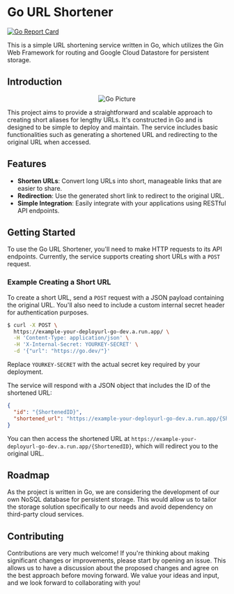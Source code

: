 # Go URL Shortener

[![Go Report Card](https://goreportcard.com/badge/github.com/H0llyW00dzZ/go-urlshortner)](https://goreportcard.com/report/github.com/H0llyW00dzZ/go-urlshortner)

This is a simple URL shortening service written in Go, which utilizes the Gin Web Framework for routing and Google Cloud Datastore for persistent storage.

## Introduction

<p align="center">
  <img src="https://i.imgur.com/T04JNPd.jpg" alt="Go Picture">
</p>

This project aims to provide a straightforward and scalable approach to creating short aliases for lengthy URLs. It's constructed in Go and is designed to be simple to deploy and maintain. The service includes basic functionalities such as generating a shortened URL and redirecting to the original URL when accessed.

## Features

- **Shorten URLs**: Convert long URLs into short, manageable links that are easier to share.
- **Redirection**: Use the generated short link to redirect to the original URL.
- **Simple Integration**: Easily integrate with your applications using RESTful API endpoints.

## Getting Started

To use the Go URL Shortener, you'll need to make HTTP requests to its API endpoints. Currently, the service supports creating short URLs with a `POST` request.

### Example Creating a Short URL

To create a short URL, send a `POST` request with a JSON payload containing the original URL. You'll also need to include a custom internal secret header for authentication purposes.

```sh
$ curl -X POST \
  https://example-your-deployurl-go-dev.a.run.app/ \
  -H 'Content-Type: application/json' \
  -H 'X-Internal-Secret: YOURKEY-SECRET' \
  -d '{"url": "https://go.dev/"}'
```

Replace `YOURKEY-SECRET` with the actual secret key required by your deployment.

The service will respond with a JSON object that includes the ID of the shortened URL:

```json
{
  "id": "{ShortenedID}",
  "shortened_url": "https://example-your-deployurl-go-dev.a.run.app/{ShortenedID}"
}
```

You can then access the shortened URL at `https://example-your-deployurl-go-dev.a.run.app/{ShortenedID}`, which will redirect you to the original URL.

## Roadmap

As the project is written in Go, we are considering the development of our own NoSQL database for persistent storage. This would allow us to tailor the storage solution specifically to our needs and avoid dependency on third-party cloud services.

## Contributing

Contributions are very much welcome! If you're thinking about making significant changes or improvements, please start by opening an issue. This allows us to have a discussion about the proposed changes and agree on the best approach before moving forward. We value your ideas and input, and we look forward to collaborating with you!
